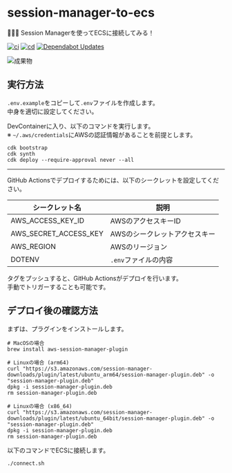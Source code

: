 # session-manager-to-ecs

🎨🎨🎨 Session Managerを使ってECSに接続してみる！  

[![ci](https://github.com/osawa-koki/session-manager-to-ecs/actions/workflows/ci.yml/badge.svg)](https://github.com/osawa-koki/session-manager-to-ecs/actions/workflows/ci.yml)
[![cd](https://github.com/osawa-koki/session-manager-to-ecs/actions/workflows/cd.yml/badge.svg)](https://github.com/osawa-koki/session-manager-to-ecs/actions/workflows/cd.yml)
[![Dependabot Updates](https://github.com/osawa-koki/session-manager-to-ecs/actions/workflows/dependabot/dependabot-updates/badge.svg)](https://github.com/osawa-koki/session-manager-to-ecs/actions/workflows/dependabot/dependabot-updates)

![成果物](./fruit.gif)  

## 実行方法

`.env.example`をコピーして`.env`ファイルを作成します。  
中身を適切に設定してください。  

DevContainerに入り、以下のコマンドを実行します。  
※ `~/.aws/credentials`にAWSの認証情報があることを前提とします。  

```shell
cdk bootstrap
cdk synth
cdk deploy --require-approval never --all
```

---

GitHub Actionsでデプロイするためには、以下のシークレットを設定してください。  

| シークレット名 | 説明 |
| --- | --- |
| AWS_ACCESS_KEY_ID | AWSのアクセスキーID |
| AWS_SECRET_ACCESS_KEY | AWSのシークレットアクセスキー |
| AWS_REGION | AWSのリージョン |
| DOTENV | `.env`ファイルの内容 |

タグをプッシュすると、GitHub Actionsがデプロイを行います。  
手動でトリガーすることも可能です。  

## デプロイ後の確認方法

まずは、プラグインをインストールします。  

```shell
# MacOSの場合
brew install aws-session-manager-plugin

# Linuxの場合 (arm64)
curl "https://s3.amazonaws.com/session-manager-downloads/plugin/latest/ubuntu_arm64/session-manager-plugin.deb" -o "session-manager-plugin.deb"
dpkg -i session-manager-plugin.deb
rm session-manager-plugin.deb

# Linuxの場合 (x86_64)
curl "https://s3.amazonaws.com/session-manager-downloads/plugin/latest/ubuntu_64bit/session-manager-plugin.deb" -o "session-manager-plugin.deb"
dpkg -i session-manager-plugin.deb
rm session-manager-plugin.deb
```

以下のコマンドでECSに接続します。  

```shell
./connect.sh
```
